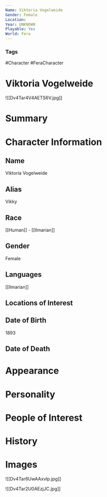 ```yaml
---
Name: Viktoria Vogelweide
Gender: Female
Location: 
Year: UNKNOWN
Playable: Yes
World: Fera
---
```


### Tags
#Character #FeraCharacter 

# Viktoria Vogelweide
![[Dv4Tar4V4AETS6V.jpg]]

# Summary


# Character Information

## Name
Viktoria Vogelweide 

## Alias
Vikky

## Race
[[Human]] - [[Ilmarian]]

## Gender
Female

## Languages
[[Ilmarian]]

## Locations of Interest

## Date of Birth
1893 

## Date of Death

# Appearance

# Personality

# People of Interest

# History

# Images
![[Dv4Tar6UwAAxvlp.jpg]]

![[Dv4Tar2U0AEzjJC.jpg]]

